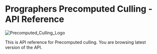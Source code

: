 # Prographers Precomputed Culling - API Reference

![Precomputed_Culling_Logo](https://user-images.githubusercontent.com/5092066/170501889-39cf1828-8557-4f1b-9e9c-2856f41bd3d2.png)

This is API reference for Precomputed culling. You are browsing latest version of the API.